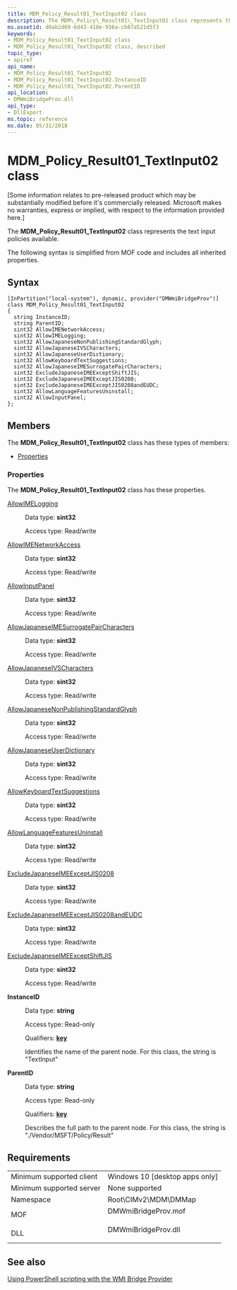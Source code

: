 ```yaml
---
title: MDM_Policy_Result01_TextInput02 class
description: The MDM\_Policy\_Result01\_TextInput02 class represents the text input policies available.
ms.assetid: d0ab2d69-6d43-410e-936a-cb87a521d5f3
keywords:
- MDM_Policy_Result01_TextInput02 class
- MDM_Policy_Result01_TextInput02 class, described
topic_type:
- apiref
api_name:
- MDM_Policy_Result01_TextInput02
- MDM_Policy_Result01_TextInput02.InstanceID
- MDM_Policy_Result01_TextInput02.ParentID
api_location:
- DMWmiBridgeProv.dll
api_type:
- DllExport
ms.topic: reference
ms.date: 05/31/2018
---
```


# MDM\_Policy\_Result01\_TextInput02 class

\[Some information relates to pre-released product which may be substantially modified before it's commercially released. Microsoft makes no warranties, express or implied, with respect to the information provided here.\]

The **MDM\_Policy\_Result01\_TextInput02** class represents the text input policies available.

The following syntax is simplified from MOF code and includes all inherited properties.

## Syntax

``` syntax
[InPartition("local-system"), dynamic, provider("DMWmiBridgeProv")]
class MDM_Policy_Result01_TextInput02
{
  string InstanceID;
  string ParentID;
  sint32 AllowIMENetworkAccess;
  sint32 AllowIMELogging;
  sint32 AllowJapaneseNonPublishingStandardGlyph;
  sint32 AllowJapaneseIVSCharacters;
  sint32 AllowJapaneseUserDictionary;
  sint32 AllowKeyboardTextSuggestions;
  sint32 AllowJapaneseIMESurrogatePairCharacters;
  sint32 ExcludeJapaneseIMEExceptShiftJIS;
  sint32 ExcludeJapaneseIMEExceptJIS0208;
  sint32 ExcludeJapaneseIMEExceptJIS0208andEUDC;
  sint32 AllowLanguageFeaturesUninstall;
  sint32 AllowInputPanel;
};
```

## Members

The **MDM\_Policy\_Result01\_TextInput02** class has these types of members:

-   [Properties](#properties)

### Properties

The **MDM\_Policy\_Result01\_TextInput02** class has these properties.

<dl> <dt>

[AllowIMELogging](https://docs.microsoft.com/windows/client-management/mdm/policy-csp-textinput#textinput-allowimelogging)
</dt> <dd> <dl> <dt>

Data type: **sint32**
</dt> <dt>

Access type: Read/write
</dt> </dl>

</dd> <dt>

[AllowIMENetworkAccess](https://docs.microsoft.com/windows/client-management/mdm/policy-csp-textinput#textinput-allowimenetworkaccess)
</dt> <dd> <dl> <dt>

Data type: **sint32**
</dt> <dt>

Access type: Read/write
</dt> </dl>

</dd> <dt>

[AllowInputPanel](https://docs.microsoft.com/windows/client-management/mdm/policy-csp-textinput#textinput-allowinputpanel)
</dt> <dd> <dl> <dt>

Data type: **sint32**
</dt> <dt>

Access type: Read/write
</dt> </dl>

</dd> <dt>

[AllowJapaneseIMESurrogatePairCharacters](https://docs.microsoft.com/windows/client-management/mdm/policy-csp-textinput#textinput-allowjapaneseimesurrogatepaircharacters)
</dt> <dd> <dl> <dt>

Data type: **sint32**
</dt> <dt>

Access type: Read/write
</dt> </dl>

</dd> <dt>

[AllowJapaneseIVSCharacters](https://docs.microsoft.com/windows/client-management/mdm/policy-csp-textinput#textinput-allowjapaneseivscharacters)
</dt> <dd> <dl> <dt>

Data type: **sint32**
</dt> <dt>

Access type: Read/write
</dt> </dl>

</dd> <dt>

[AllowJapaneseNonPublishingStandardGlyph](https://docs.microsoft.com/windows/client-management/mdm/policy-csp-textinput#textinput-allowjapanesenonpublishingstandardglyph)
</dt> <dd> <dl> <dt>

Data type: **sint32**
</dt> <dt>

Access type: Read/write
</dt> </dl>

</dd> <dt>

[AllowJapaneseUserDictionary](https://docs.microsoft.com/windows/client-management/mdm/policy-csp-textinput#textinput-allowjapaneseuserdictionary)
</dt> <dd> <dl> <dt>

Data type: **sint32**
</dt> <dt>

Access type: Read/write
</dt> </dl>

</dd> <dt>

[AllowKeyboardTextSuggestions](https://docs.microsoft.com/windows/client-management/mdm/policy-csp-textinput#textinput-allowkeyboardtextsuggestions)
</dt> <dd> <dl> <dt>

Data type: **sint32**
</dt> <dt>

Access type: Read/write
</dt> </dl>

</dd> <dt>

[AllowLanguageFeaturesUninstall](https://docs.microsoft.com/windows/client-management/mdm/policy-csp-textinput#textinput-allowlanguagefeaturesuninstall)
</dt> <dd> <dl> <dt>

Data type: **sint32**
</dt> <dt>

Access type: Read/write
</dt> </dl>

</dd> <dt>

[ExcludeJapaneseIMEExceptJIS0208](https://docs.microsoft.com/windows/client-management/mdm/policy-csp-textinput#textinput-excludejapaneseimeexceptjis0208)
</dt> <dd> <dl> <dt>

Data type: **sint32**
</dt> <dt>

Access type: Read/write
</dt> </dl>

</dd> <dt>

[ExcludeJapaneseIMEExceptJIS0208andEUDC](https://docs.microsoft.com/windows/client-management/mdm/policy-csp-textinput#textinput-excludejapaneseimeexceptjis0208andeudc)
</dt> <dd> <dl> <dt>

Data type: **sint32**
</dt> <dt>

Access type: Read/write
</dt> </dl>

</dd> <dt>

[ExcludeJapaneseIMEExceptShiftJIS](https://docs.microsoft.com/windows/client-management/mdm/policy-csp-textinput#textinput-excludejapaneseimeexceptshiftjis)
</dt> <dd> <dl> <dt>

Data type: **sint32**
</dt> <dt>

Access type: Read/write
</dt> </dl>

</dd> <dt>

**InstanceID**
</dt> <dd> <dl> <dt>

Data type: **string**
</dt> <dt>

Access type: Read-only
</dt> <dt>

Qualifiers: [**key**](https://docs.microsoft.com/windows/desktop/WmiSdk/key-qualifier)
</dt> </dl>

Identifies the name of the parent node. For this class, the string is "TextInput"

</dd> <dt>

**ParentID**
</dt> <dd> <dl> <dt>

Data type: **string**
</dt> <dt>

Access type: Read-only
</dt> <dt>

Qualifiers: [**key**](https://docs.microsoft.com/windows/desktop/WmiSdk/key-qualifier)
</dt> </dl>

Describes the full path to the parent node. For this class, the string is "./Vendor/MSFT/Policy/Result"

</dd> </dl>

## Requirements



|                                     |                                                                                                |
|-------------------------------------|------------------------------------------------------------------------------------------------|
| Minimum supported client<br/> | Windows 10 \[desktop apps only\]<br/>                                                    |
| Minimum supported server<br/> | None supported<br/>                                                                      |
| Namespace<br/>                | Root\\CIMv2\\MDM\\DMMap<br/>                                                             |
| MOF<br/>                      | <dl> <dt>DMWmiBridgeProv.mof</dt> </dl> |
| DLL<br/>                      | <dl> <dt>DMWmiBridgeProv.dll</dt> </dl> |



## See also

<dl> <dt>

[Using PowerShell scripting with the WMI Bridge Provider](https://docs.microsoft.com/windows/client-management/mdm/using-powershell-scripting-with-the-wmi-bridge-provider)
</dt> </dl>

 

 






